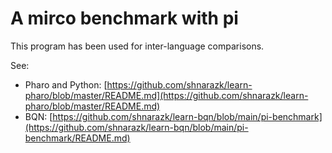 # A mirco benchmark with pi

This program has been used for inter-language comparisons.

See:
- Pharo and Python: [https://github.com/shnarazk/learn-pharo/blob/master/README.md](https://github.com/shnarazk/learn-pharo/blob/master/README.md) 
- BQN: [https://github.com/shnarazk/learn-bqn/blob/main/pi-benchmark](https://github.com/shnarazk/learn-bqn/blob/main/pi-benchmark/README.md)
